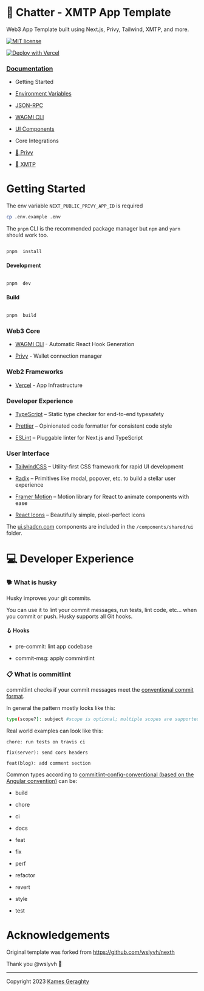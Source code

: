# 💬 Chatter - XMTP App Template

Web3 App Template built using Next.js, Privy, Tailwind, XMTP, and more.

[![MIT license](https://img.shields.io/badge/License-MIT-blue.svg)](http://perso.crans.org/besson/LICENSE.html)

[![Deploy with Vercel](https://vercel.com/button)](https://vercel.com/new/clone?repository-url=https%3A%2F%2Fgithub.com%2F0xchin%2Ftemplate-xmtp-app&project-name=Chatter&repository-name=xmtp-app&demo-title=Chatter&env=NEXTAUTH_SECRET,NEXT_PUBLIC_PRIVY_APP_ID&envDescription=How%20to%20get%20these%20env%20variables%3A&envLink=https%3A%2F%2Fgithub.com%2Fturbo-eth%2Ftemplate-web3-app%2Fblob%integrations%2F.env.example)

  

### [Documentation](https://docs.turboeth.xyz)

  

- Getting Started

- [Environment Variables](https://docs.turboeth.xyz/getting-started/environment)

- [JSON-RPC](https://docs.turboeth.xyz/getting-started/json-rpc)

- [WAGMI CLI](https://docs.turboeth.xyz/getting-started/wagmi-cli)

- [UI Components](https://docs.turboeth.xyz/getting-started/design-system)

- Core Integrations

- [🌈 Privy](https://docs.turboeth.xyz/integration/privy)
- [💬 XMTP](https://xmtp.org/)

  

#  Getting Started

The env variable `NEXT_PUBLIC_PRIVY_APP_ID` is required

```bash
cp .env.example .env
```
  

The `pnpm` CLI is the recommended package manager but `npm` and `yarn` should work too.

  

```bash

pnpm  install

```

  

####  Development

  

```bash

pnpm  dev

```

  

####  Build

  

```bash

pnpm  build

```

  

###  Web3 Core

  

-  [WAGMI CLI](https://wagmi.sh/cli/getting-started) - Automatic React Hook Generation

-  [Privy](https://privy.io/) - Wallet connection manager

  

###  Web2 Frameworks

  

-  [Vercel](https://vercel.com/) - App Infrastructure

  

###  Developer Experience

  

-  [TypeScript](https://www.typescriptlang.org/) – Static type checker for end-to-end typesafety

-  [Prettier](https://prettier.io/) – Opinionated code formatter for consistent code style

-  [ESLint](https://eslint.org/) – Pluggable linter for Next.js and TypeScript

  

###  User Interface

  

-  [TailwindCSS](https://tailwindcss.com) – Utility-first CSS framework for rapid UI development

-  [Radix](https://www.radix-ui.com/) – Primitives like modal, popover, etc. to build a stellar user experience

-  [Framer Motion](https://www.framer.com/motion/) – Motion library for React to animate components with ease

-  [React Icons](https://react-icons.github.io/react-icons) – Beautifully simple, pixel-perfect icons

  

The [ui.shadcn.com](https://ui.shadcn.com) components are included in the `/components/shared/ui` folder.

  

#  💻 Developer Experience

  

###  🐕 What is husky

  

Husky improves your git commits.

  

You can use it to lint your commit messages, run tests, lint code, etc... when you commit or push. Husky supports all Git hooks.

  

####  🪝 Hooks

  

- pre-commit: lint app codebase

- commit-msg: apply commintlint

  

###  📋 What is commitlint

  

commitlint checks if your commit messages meet the [conventional commit format](https://conventionalcommits.org).

  

In general the pattern mostly looks like this:

  

```sh
type(scope?): subject #scope is optional; multiple scopes are supported (current delimiter options: "/", "\" and ",")
```

  

Real world examples can look like this:

  

```
chore: run tests on travis ci
```

  

```
fix(server): send cors headers
```

  

```
feat(blog): add comment section
```

  

Common types according to [commitlint-config-conventional (based on the Angular convention)](https://github.com/conventional-changelog/commitlint/tree/master/@commitlint/config-conventional#type-enum) can be:

  

- build

- chore

- ci

- docs

- feat

- fix

- perf

- refactor

- revert

- style

- test

  

#  Acknowledgements

  

Original template was forked from https://github.com/wslyvh/nexth

  

Thank you @wslyvh 🙏

  

<hr/>

  

Copyright 2023 [Kames Geraghty](https://twitter.com/KamesGeraghty)
